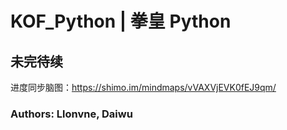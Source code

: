 # KOF_Python | 拳皇 Python

## 未完待续

进度同步脑图：https://shimo.im/mindmaps/vVAXVjEVK0fEJ9qm/

### Authors: Llonvne, Daiwu



